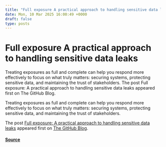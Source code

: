 ```yaml
---
title: "Full exposure A practical approach to handling sensitive data leaks"
date: Mon, 10 Mar 2025 16:00:49 +0000
draft: false
type: posts
---
```

# Full exposure A practical approach to handling sensitive data leaks





Treating exposures as full and complete can help you respond more effectively to focus on what truly matters: securing systems, protecting sensitive data, and maintaining the trust of stakeholders. The post Full exposure: A practical approach to handling sensitive data leaks appeared first on The GitHub Blog. 

Treating exposures as full and complete can help you respond more effectively to focus on what truly matters: securing systems, protecting sensitive data, and maintaining the trust of stakeholders.

The post [Full exposure: A practical approach to handling sensitive data leaks](https://github.blog/security/full-exposure-a-practical-approach-to-handling-sensitive-data-leaks/) appeared first on [The GitHub Blog](https://github.blog).

#### [Source](https://github.blog/security/full-exposure-a-practical-approach-to-handling-sensitive-data-leaks/)

